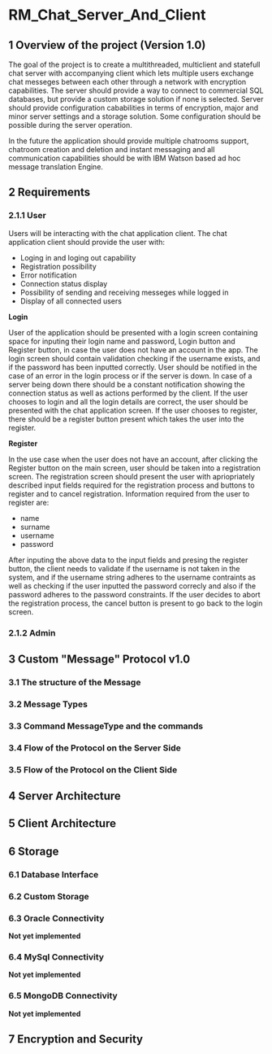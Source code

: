 # RM_Chat_Server_And_Client
## 1 Overview of the project (Version 1.0)
The goal of the project is to create a multithreaded, multiclient and statefull chat server with accompanying client which lets multiple users exchange chat messeges between each other through a network with encryption capabilities. The server should provide a way to connect to commercial SQL databases, but provide a custom storage solution if none is selected.  Server should provide configuration cababilities in terms of encryption, major and minor server settings and a storage solution. Some configuration should be possible during the server operation.

In the future the application should provide multiple chatrooms support, chatroom creation and deletion and instant messaging and all communication capabilities should be with IBM Watson based ad hoc message translation Engine.
## 2 Requirements
### 2.1.1 User
Users will be interacting with the chat application client. The chat application client should provide the user with:
* Loging in and loging out capability
* Registration possibility
* Error notification
* Connection status display
* Possibility of sending and receiving messeges while logged in
* Display of all connected users

**Login**

User of the application should be presented with a login screen containing space for inputing their login name and password, Login button and Register button, in case the user does not have an account in the app. The login screen should contain validation checking if the username exists, and if the password has been inputted correctly. User should be notified in the case of an error in the login process or if the server is down. In case of a server being down there should be a constant notification showing the connection status as well as actions performed by the client. If the user chooses to login and all the login details are correct, the user should be presented with the chat application screen. If the user chooses to register, there should be a register button present which takes the user into the register.

**Register**

In the use case when the user does not have an account, after clicking the Register button on the main screen, user should be taken into a registration screen. The registration screen should present the user with apriopriately described input fields required for the registration process and buttons to register and to cancel registration. Information required from the user to register are:
* name
* surname
* username
* password

After inputing the above data to the input fields and presing the register button, the client needs to validate if the username is not taken in the system, and if the username string adheres to the username contraints as well as checking if the user inputted the password correcly and also if the password adheres to the password constraints. If the user decides to abort the registration process, the cancel button is present to go back to the login screen.


### 2.1.2 Admin
## 3 Custom "Message" Protocol v1.0
### 3.1 The structure of the Message
### 3.2 Message Types
### 3.3 Command MessageType and the commands
### 3.4 Flow of the Protocol on the Server Side
### 3.5 Flow of the Protocol on the Client Side
## 4 Server Architecture
## 5 Client Architecture
## 6 Storage
### 6.1 Database Interface
### 6.2 Custom Storage
### 6.3 Oracle Connectivity
**Not yet implemented**
### 6.4 MySql Connectivity
**Not yet implemented**
### 6.5 MongoDB Connectivity
**Not yet implemented**
## 7 Encryption and Security
